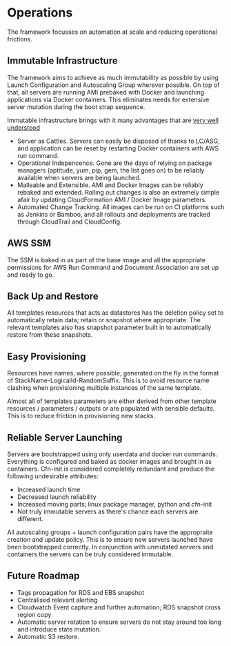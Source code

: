 # Operations

The framework focusses on automation at scale and reducing operational frictions.

## Immutable Infrastructure

The framework aims to achieve as much immutability as possible by using Launch Configuration and Autoscaling Group wherever possible. On top of that, all servers are running AMI prebaked with Docker and launching applications via Docker containers. This eliminates needs for extensive server mutation during the boot strap sequence.

Immutable infrastructure brings with it many advantages that are [very well understood](https://www.google.com.au/search?q=immutable+infrastructure)

  - Server as Cattles. Servers can easily be disposed of thanks to LC/ASG, and application can be reset by restarting Docker containers with AWS run command.
  - Operational Indepencence. Gone are the days of relying on package managers (aptitude, yum, pip, gem, the list goes on) to be reliably available when servers are being launched.
  - Malleable and Extensible. AMI and Docker Images can be reliably rebaked and extended. Rolling out changes is also an extremely simple afair by updating CloudFormation AMI / Docker Image parameters.
  - Automated Change Tracking. All images can be run on CI platforms such as Jenkins or Bamboo, and all rollouts and deployments are tracked through CloudTrail and CloudConfig.

## AWS SSM

The SSM is baked in as part of the base image and all the appropriate permissions for AWS Run Command and Document Association are set up and ready to go.

## Back Up and Restore

All templates resources that acts as datastores has the deletion policy set to automatically retain data; retain or snapshot where appropriate. The relevant templates also has snapshot parameter built in to automatically restore from these snapshots.

## Easy Provisioning

Resources have names, where possible, generated on the fly in the format of StackName-LogicalId-RandomSuffix. This is to avoid resource name clashing when provisioning multiple instances of the same template.

Almost all of templates parameters are either derived from other template resources / parameters / outputs or are populated with sensible defaults. This is to reduce friction in provisioning new stacks.

## Reliable Server Launching

Servers are bootstrapped using only userdata and docker run commands. Everything is configured and baked as docker images and brought in as containers. Cfn-init is considered completely redundant and produce the following undesirable attributes:

  - Increased launch time
  - Decreased launch reliability
  - Increased moving parts; linux package manager, python and cfn-init
  - Not truly immutable servers as there's chance each servers are different.

All autoscaling groups + launch configuration pairs have the appropraite creation and update policy. This is to ensure new servers launched have been bootstrapped correctly. In conjunction with unmutated servers and containers the servers can be truly considered immutable.

## Future Roadmap

  - Tags propagation for RDS and EBS snapshot
  - Centralised relevant alerting
  - Cloudwatch Event capture and further automation; RDS snapshot cross region copy
  - Automatic server rotation to ensure servers do not stay around too long and introduce state mutation.
  - Automatic S3 restore.